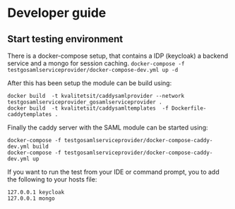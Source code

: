 # Developer guide

## Start testing environment
There is a docker-compose setup, that contains a IDP (keycloak) a backend service and a mongo for session caching.
```docker-compose -f testgosamlserviceprovider/docker-compose-dev.yml up -d```

After this has been setup the module can be build using:
```
docker build  -t kvalitetsit/caddysamlprovider --network testgosamlserviceprovider_gosamlserviceprovider .
docker build  -t kvalitetsit/caddysamltemplates  -f Dockerfile-caddytemplates .
```
Finally the caddy server with the SAML module can be started using:
```
docker-compose -f testgosamlserviceprovider/docker-compose-caddy-dev.yml build
docker-compose -f testgosamlserviceprovider/docker-compose-caddy-dev.yml up
```

If you want to run the test from your IDE or command prompt, you to add the following to your hosts file: 
```
127.0.0.1 keycloak
127.0.0.1 mongo
```

